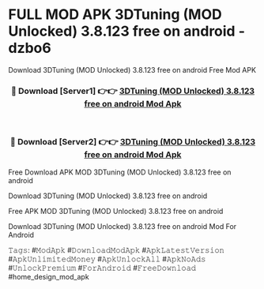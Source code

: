 # FULL MOD APK 3DTuning (MOD Unlocked) 3.8.123 free on android - dzbo6
Download 3DTuning (MOD Unlocked) 3.8.123 free on android Free Mod APK

<div align="center">
<h3>🔴 Download [Server1] 👉👉 <a href="https://apk-comot.site?title=3DTuning_(MOD_Unlocked)_3.8.123_free_on_android">3DTuning (MOD Unlocked) 3.8.123 free on android Mod Apk</a></h3><br>

<h3>🔴 Download [Server2] 👉👉 <a href="https://apk-comot.site?title=3DTuning_(MOD_Unlocked)_3.8.123_free_on_android">3DTuning (MOD Unlocked) 3.8.123 free on android Mod Apk</a></h3>
</div>


Free Download APK MOD 3DTuning (MOD Unlocked) 3.8.123 free on android

Download 3DTuning (MOD Unlocked) 3.8.123 free on android 

Free APK MOD 3DTuning (MOD Unlocked) 3.8.123 free on android 

Download 3DTuning (MOD Unlocked) 3.8.123 free on android Mod For Android

𝚃𝚊𝚐𝚜: #𝙼𝚘𝚍𝙰𝚙𝚔 #𝙳𝚘𝚠𝚗𝚕𝚘𝚊𝚍𝙼𝚘𝚍𝙰𝚙𝚔 #𝙰𝚙𝚔𝙻𝚊𝚝𝚎𝚜𝚝𝚅𝚎𝚛𝚜𝚒𝚘𝚗 #𝙰𝚙𝚔𝚄𝚗𝚕𝚒𝚖𝚒𝚝𝚎𝚍𝙼𝚘𝚗𝚎𝚢 #𝙰𝚙𝚔𝚄𝚗𝚕𝚘𝚌𝚔𝙰𝚕𝚕 #𝙰𝚙𝚔𝙽𝚘𝙰𝚍𝚜 #𝚄𝚗𝚕𝚘𝚌𝚔𝙿𝚛𝚎𝚖𝚒𝚞𝚖 #𝙵𝚘𝚛𝙰𝚗𝚍𝚛𝚘𝚒𝚍 #𝙵𝚛𝚎𝚎𝙳𝚘𝚠𝚗𝚕𝚘𝚊𝚍 #home_design_mod_apk